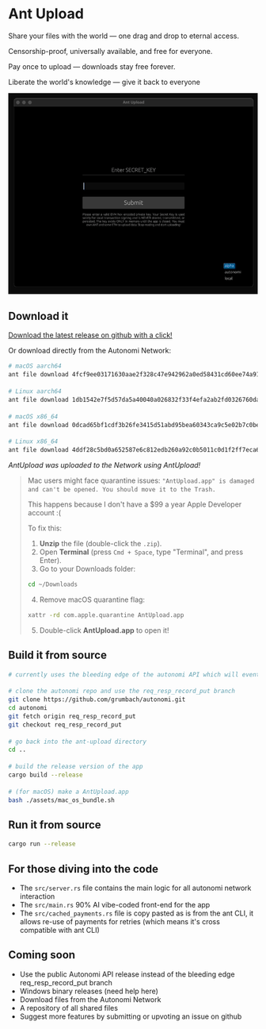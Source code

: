 # Ant Upload

Share your files with the world — one drag and drop to eternal access.

Censorship-proof, universally available, and free for everyone.

Pay once to upload — downloads stay free forever.

Liberate the world's knowledge — give it back to everyone

![Ant Upload](./assets/ant_upload.gif)

## Download it

[Download the latest release on github with a click!](https://github.com/grumbach/ant_upload/releases/latest) 

Or download directly from the Autonomi Network:

```bash
# macOS aarch64
ant file download 4fcf9ee03171630aae2f328c47e942962a0ed58431cd60ee74a9161355e270d5 AntUpload-aarch64-apple-darwin.zip 

# Linux aarch64
ant file download 1db1542e7f5d57da5a40040a026832f33f4efa2ab2fd0326760dac0a5fd86632 AntUpload-aarch64-unknown-linux-musl.zip

# macOS x86_64 
ant file download 0dcad65bf1cdf3b26fe3415d51abd95bea60343ca9c5e02b7c0be576b11e94ca AntUpload-x86_64-apple-darwin.zip

# Linux x86_64
ant file download 4ddf28c5bd0a652587e6c812edb260a92c0b5011c0d1f2ff7eca628160775c8c AntUpload-x86_64-unknown-linux-musl.zip
```

*AntUpload was uploaded to the Network using AntUpload!*

> Mac users might face quarantine issues: `"AntUpload.app" is damaged and can't be opened. You should move it to the Trash.`
>
> This happens because I don't have a $99 a year Apple Developer account :(
>
> To fix this:
> 1. **Unzip** the file (double-click the `.zip`).
> 2. Open **Terminal** (press `Cmd + Space`, type "Terminal", and press Enter).
> 3. Go to your Downloads folder:
>   ```bash
>   cd ~/Downloads
>   ```
> 4. Remove macOS quarantine flag:
>   ```bash
>   xattr -rd com.apple.quarantine AntUpload.app
>   ```
> 5. Double-click **AntUpload.app** to open it!

## Build it from source

```bash
# currently uses the bleeding edge of the autonomi API which will eventually be released but for avant-garde users here's a how to guide

# clone the autonomi repo and use the req_resp_record_put branch
git clone https://github.com/grumbach/autonomi.git 
cd autonomi
git fetch origin req_resp_record_put 
git checkout req_resp_record_put

# go back into the ant-upload directory
cd ..

# build the release version of the app
cargo build --release

# (for macOS) make a AntUpload.app
bash ./assets/mac_os_bundle.sh
```

## Run it from source

```bash
cargo run --release
```

## For those diving into the code

- The `src/server.rs` file contains the main logic for all autonomi network interaction
- The `src/main.rs` 90% AI vibe-coded front-end for the app
- The `src/cached_payments.rs` file is copy pasted as is from the ant CLI, it allows re-use of payments for retries (which means it's cross compatible with ant CLI)

## Coming soon

- Use the public Autonomi API release instead of the bleeding edge req_resp_record_put branch
- Windows binary releases (need help here)
- Download files from the Autonomi Network
- A repository of all shared files
- Suggest more features by submitting or upvoting an issue on github
